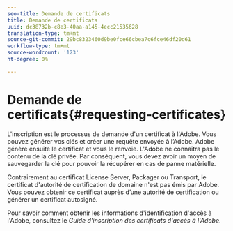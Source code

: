 ```yaml
---
seo-title: Demande de certificats
title: Demande de certificats
uuid: dc38732b-c8e3-40aa-a145-4ecc21535628
translation-type: tm+mt
source-git-commit: 29bc8323460d9be0fce66cbea7c6fce46df20d61
workflow-type: tm+mt
source-wordcount: '123'
ht-degree: 0%

---
```



# Demande de certificats{#requesting-certificates}

L&#39;inscription est le processus de demande d&#39;un certificat à l&#39;Adobe. Vous pouvez générer vos clés et créer une requête envoyée à l’Adobe. Adobe génère ensuite le certificat et vous le renvoie. L&#39;Adobe ne connaîtra pas le contenu de la clé privée. Par conséquent, vous devez avoir un moyen de sauvegarder la clé pour pouvoir la récupérer en cas de panne matérielle.

Contrairement au certificat License Server, Packager ou Transport, le certificat d&#39;autorité de certification de domaine n&#39;est pas émis par Adobe. Vous pouvez obtenir ce certificat auprès d’une autorité de certification ou générer un certificat autosigné.

Pour savoir comment obtenir les informations d&#39;identification d&#39;accès à l&#39;Adobe, consultez le *Guide d&#39;inscription des certificats d&#39;accès à l&#39;Adobe*.
